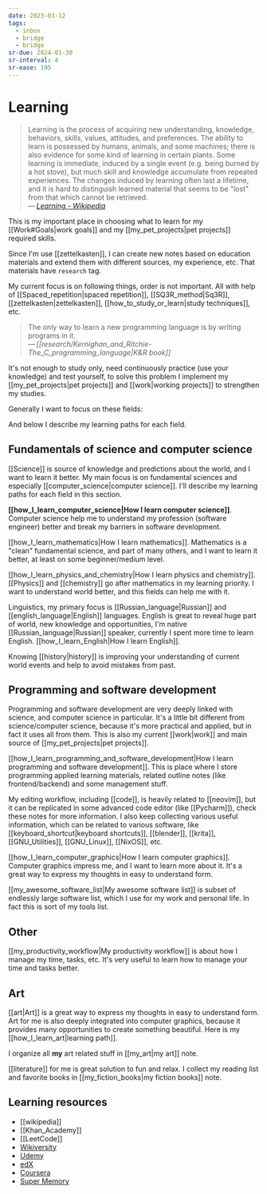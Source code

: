 ```yaml
---
date: 2023-03-12
tags:
  - inbox
  - bridge
  - bridge
sr-due: 2024-01-30
sr-interval: 4
sr-ease: 195
---
```


# Learning

> Learning is the process of acquiring new understanding, knowledge, behaviors,
> skills, values, attitudes, and preferences. The ability to learn is possessed
> by humans, animals, and some machines; there is also evidence for some kind of
> learning in certain plants. Some learning is immediate, induced by a single
> event (e.g. being burned by a hot stove), but much skill and knowledge
> accumulate from repeated experiences. The changes induced by learning often
> last a lifetime, and it is hard to distinguish learned material that seems to
> be "lost" from that which cannot be retrieved.\
> — <cite>[Learning - Wikipedia](https://en.wikipedia.org/wiki/Learning)</cite>

This is my important place in choosing what to learn for my [[Work#Goals|work
goals]] and my [[my_pet_projects|pet projects]] required skills.

Since I'm use [[zettelkasten]], I can create new notes based on education
materials and extend them with different sources, my experience, etc. That
materials have `research` tag.

My current focus is on following things, order is not important. All with help
of [[Spaced_repetition|spaced repetition]], [[SQ3R_method|Sq3R]],
[[zettelkasten|zettelkasten]], [[how_to_study_or_learn|study techniques]], etc.

> The only way to learn a new programming language is by writing programs
> in it.\
> — <cite>[[research/Kernighan_and_Ritchie-The_C_programming_language|K&R book]]</cite>

It's not enough to study only, need continuously practice (use your knowledge)
and test yourself, to solve this problem I implement my
[[my_pet_projects|pet projects]] and [[work|working projects]] to strengthen my
studies.

Generally I want to focus on these fields:

And below I describe my learning paths for each field.

## Fundamentals of science and computer science

[[Science]] is source of knowledge and predictions about the world, and I want
to learn it better. My main focus is on fundamental sciences and especially
[[computer_science|computer science]]. I'll describe my learning paths for each
field in this section.

**[[how_I_learn_computer_science|How I learn computer science]]**.
Computer science help me to understand my profession (software engineer) better
and break my barriers in software development.

[[how_I_learn_mathematics|How I learn mathematics]]. Mathematics is a "clean"
fundamental science, and part of many others, and I want to learn it better, at
least on some beginner/medium level.

[[how_I_learn_physics_and_chemistry|How I learn physics and chemistry]].
[[Physics]] and [[chemistry]] go after mathematics in my learning priority. I
want to understand world better, and this fields can help me with it.

Linguistics, my primary focus is [[Russian_language|Russian]] and [[english_language|English]]
languages. English is great to reveal huge part of world, new knowledge and
opportunities, I'm native [[Russian_language|Russian]] speaker, currently I
spent more time to learn English. [[how_I_learn_English|How I learn English]].

Knowing [[history|history]] is improving your understanding of current world
events and help to avoid mistakes from past.

## Programming and software development

Programming and software development are very deeply linked with science, and
computer science in particular. It's a little bit different from
science/computer science, because it's more practical and applied, but in fact
it uses all from them. This is also my current [[work|work]] and main source of
[[my_pet_projects|pet projects]].

[[how_I_learn_programming_and_software_development|How I learn programming and software development]].
This is place where I store programming applied learning materials, related
outline notes (like frontend/backend) and some management stuff.

My editing workflow, including [[code]], is heavily related to [[neovim]],
but it can be replicated in some advanced code editor (like [[Pycharm]]), check
these notes for more information. I also keep collecting various useful
information, which can be related to various software, like
[[keyboard_shortcut|keyboard shortcuts]], [[blender]], [[krita]],
[[GNU_Utilities]], [[GNU_Linux]], [[NixOS]], etc.

[[how_I_learn_computer_graphics|How I learn computer graphics]]. Computer
graphics impress me, and I want to learn more about it. It's a great way to
express my thoughts in easy to understand form.

[[my_awesome_software_list|My awesome software list]] is subset of endlessly
large software list, which I use for my work and personal life. In fact this is
sort of my tools list.

## Other

[[my_productivity_workflow|My productivity workflow]] is about how I manage my
time, tasks, etc. It's very useful to learn how to manage your time and tasks
better.

## Art

[[art|Art]] is a great way to express my thoughts in easy to understand form.
Art for me is also deeply integrated into computer graphics, because it provides
many opportunities to create something beautiful. Here is my
[[how_I_learn_art|learning path]].

I organize all **my** art related stuff in [[my_art|my art]] note.

[[literature]] for me is great solution to fun and relax. I collect my reading
list and favorite books in [[my_fiction_books|my fiction books]] note.

## Learning resources

- [[wikipedia]]
- [[Khan_Academy]]
- [[LeetCode]]
- [Wikiversity](https://www.wikiversity.org/)
- [Udemy](https://www.udemy.com/)
- [edX](https://www.edx.org/)
- [Coursera](https://www.coursera.org/)
- [Super Memory](https://www.super-memory.com/)
